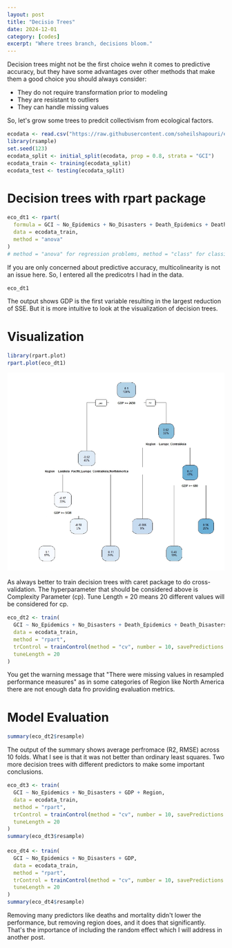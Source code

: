 ```yaml
---
layout: post
title: "Decisio Trees"
date: 2024-12-01
category: [codes]
excerpt: "Where trees branch, decisions bloom."
---
```

Decision trees might not be the first choice wehn it comes to predictive accuracy, but they have some advantages over other methods that make them a good choice you should always consider:
- They do not require transformation prior to modeling
- They are resistant to outliers
- They can handle missing values

So, let's grow some trees to predcit collectivism from ecological factors. 

```r
ecodata <- read.csv("https://raw.githubusercontent.com/soheilshapouri/epidemics_collectivism/main/Data%20S2.csv")
library(rsample)
set.seed(123)
ecodata_split <- initial_split(ecodata, prop = 0.8, strata = "GCI")
ecodata_train <- training(ecodata_split)
ecodata_test <- testing(ecodata_split)
```
# Decision trees with rpart package #
```r
eco_dt1 <- rpart(
  formula = GCI ~ No_Epidemics + No_Disasters + Death_Epidemics + Death_Disasters + Mortality_Epidemics + Mortality_Disasters + GDP + Region,
  data = ecodata_train,
  method = "anova"
)
# method = "anova" for regression problems, method = "class" for classification problems
```
If you are only concerned about predictive accuracy, multicolinearity is not an issue here. So, I entered all the predicotrs I had in the data. 
  
```r
eco_dt1
```
The output shows GDP is the first variable resulting in the largest reduction of SSE. But it is more intuitive to look at the visualization of decision trees. 
# Visualization 
```r
library(rpart.plot)
rpart.plot(eco_dt1)
```
![Decision Tree](https://raw.githubusercontent.com/soheilshapouri/soheilshapouri.github.io/master/_posts/dt1.jpeg)

As always better to train decision trees with caret package to do cross-validation. The hyperparameter that should be considered above is Complexity Parameter (cp). Tune Length = 20 means 20 different values will be considered for cp. 
```r
eco_dt2 <- train(
  GCI ~ No_Epidemics + No_Disasters + Death_Epidemics + Death_Disasters + Mortality_Epidemics + Mortality_Disasters + GDP + Region,
  data = ecodata_train,
  method = "rpart",
  trControl = trainControl(method = "cv", number = 10, savePredictions = "all"),
  tuneLength = 20
)
```
You get the warning message that "There were missing values in resampled performance measures" as in some categories of Region like North America there are not enough data fro providing evaluation metrics.   
# Model Evaluation
```r
summary(eco_dt2$resample)
```
The output of the summary shows average perfromace (R2, RMSE) across 10 folds. What I see is that it was not better than ordinary least squares. 
Two more decision trees with different predictors to make some important conclusions. 
```r
eco_dt3 <- train(
  GCI ~ No_Epidemics + No_Disasters + GDP + Region,
  data = ecodata_train,
  method = "rpart",
  trControl = trainControl(method = "cv", number = 10, savePredictions = "all"),
  tuneLength = 20
)
summary(eco_dt3$resample)

eco_dt4 <- train(
  GCI ~ No_Epidemics + No_Disasters + GDP,
  data = ecodata_train,
  method = "rpart",
  trControl = trainControl(method = "cv", number = 10, savePredictions = "all"),
  tuneLength = 20
)
summary(eco_dt4$resample)
```
Removing many predictors like deaths and mortality didn't lower the performance, but removing region does, and it does that significantly. That's the importance of including the random effect which I will address in another post.    
